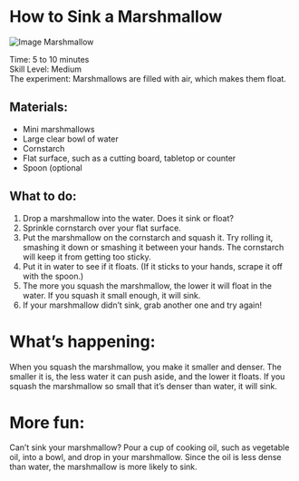 # How to Sink a Marshmallow  
![Image Marshmallow](https://github.com/veldamart/ScienceSat_MommyStyle/blob/master/images/sinkingmarshmallows.jpg)

Time: 5 to 10 minutes   
Skill Level: Medium   
The experiment: Marshmallows are filled with air, which makes them float. 

## Materials:
* Mini marshmallows
* Large clear bowl of water
*	Cornstarch
*	Flat surface, such as a cutting board, tabletop or counter
*	Spoon (optional  

## What to do:
1. Drop a marshmallow into the water. Does it sink or float?  
2.	Sprinkle cornstarch over your flat surface.
3.	Put the marshmallow on the cornstarch and squash it. Try rolling it, smashing it down or smashing it between your hands. The cornstarch will keep it from getting too sticky.
4.	Put it in water to see if it floats. (If it sticks to your hands, scrape it off with the spoon.)
5.	The more you squash the marshmallow, the lower it will float in the water. If you squash it small enough, it will sink.
6.	If your marshmallow didn’t sink, grab another one and try again!

# What’s happening:
When you squash the marshmallow, you make it smaller and denser. The smaller it is, the less water it can push aside, and the lower it floats. If you squash the marshmallow so small that it’s denser than water, it will sink.

# More fun:
Can’t sink your marshmallow? Pour a cup of cooking oil, such as vegetable oil, into a bowl, and drop in your marshmallow. Since the oil is less dense than water, the marshmallow is more likely to sink.
